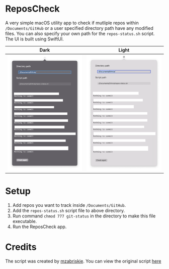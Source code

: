 # ReposCheck
A very simple macOS utility app to check if mutliple repos within `/Documents/GitHub` or a user specified directory path have any modified files. You can also specify your own path for the `repos-status.sh` script.
The UI is built using SwiftUI.

Dark             |  Light
:-------------------------:|:-------------------------:
![](https://github.com/iamazhar/ReposCheck/blob/main/preview-dark.png)  |  ![](https://github.com/iamazhar/ReposCheck/blob/main/preview-light.png)

# Setup
1. Add repos you want to track inside `/Documents/GitHub`.
2. Add the `repos-status.sh` script file to above directory.
3. Run command `chmod 777 git-status` in the directory to make this file executable.
4. Run the ReposCheck app.

# Credits
The script was created by [mzabriskie](https://gist.github.com/mzabriskie). You can view the original script [here](https://gist.github.com/mzabriskie/6631607)
